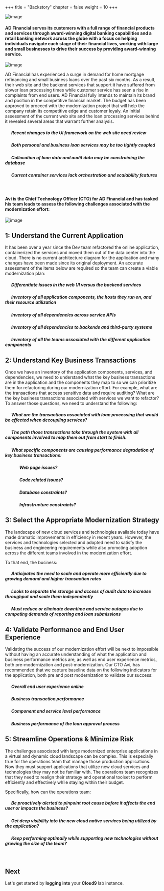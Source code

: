 +++
title = "Backstory"
chapter = false
weight = 10
+++

![image](/images/the_backstory/ad_financial_logo_lrg.png)

#### AD Financial serves its customers with a full range of financial products and services through award-winning digital banking capabilities and a retail banking network across the globe with a focus on helping individuals navigate each stage of their financial lives, working with  large and small businesses to drive their success by providing award-winning service.

![image](/images/the_backstory/ad_financial_web.png)

<!--
AD Financial recently experienced a data breach in their online application, and while the breach was minimized, the source of the breach was never determined due to lack of granularity in the stored audit data.  The need for a replicated audit trail, containing more details of how the data was accessed, became immediately apparent.  The ingestion of audit data combined with loan application updates within the same DB instance could also be negatively impacting database performance. -->

AD Financial has experienced a surge in demand for home mortgage refinancing and small business loans over the past six months.  As a result, their web site and the backend services that support it have suffered from slower loan processing times while customer service has seen a rise in complaints from end users.  AD Financial fully intends to maintain its brand and position in the competitive financial market. The budget has been approved to proceed with the modernization project that will help the company retain its competitive edge and customer loyaly.  An initial assessment of the current web site and the loan processing services behind it revealed several areas that warrant further analysis.


##### &nbsp;&nbsp;&nbsp;&nbsp;<span style="color: #4e3eb1;"><i class='fas fa-certificate fa-xs'></i></span>&nbsp; Recent changes to the UI framework on the web site need review
##### &nbsp;&nbsp;&nbsp;&nbsp;<span style="color: #4e3eb1;"><i class='fas fa-certificate fa-xs'></i></span>&nbsp; Both personal and business loan services may be too tightly coupled
##### &nbsp;&nbsp;&nbsp;&nbsp;<span style="color: #4e3eb1;"><i class='fas fa-certificate fa-xs'></i></span>&nbsp; Collocation of loan data and audit data may be constraining the database
##### &nbsp;&nbsp;&nbsp;&nbsp;<span style="color: #4e3eb1;"><i class='fas fa-certificate fa-xs'></i></span>&nbsp; Current container services lack orchestration and scalability features

<br>

#### Avi is the Chief Technology Officer (CTO) for AD Financial and has tasked his team leads to assess the following challenges associated with the modernization effort:

![image](/images/the_backstory/ad_team_cto.png)



## 1: Understand the Current Application

It has been over a year since the Dev team refactored the online application, containerized the services and moved them out of the data center into the cloud.  There is no current architecture diagram for the application and many changes have been made since its original deployment. An accurate assessment of the items below are required so the team can create a viable modernization plan:

##### &nbsp;&nbsp;&nbsp;&nbsp;<span style="color: #4e3eb1;"><i class='fas fa-certificate fa-xs'></i></span>&nbsp; Differentiate issues in the web UI versus the backend services
##### &nbsp;&nbsp;&nbsp;&nbsp;<span style="color: #4e3eb1;"><i class='fas fa-certificate fa-xs'></i></span>&nbsp; Inventory of all application components, the hosts they run on, and their resource utilization
##### &nbsp;&nbsp;&nbsp;&nbsp;<span style="color: #4e3eb1;"><i class='fas fa-certificate fa-xs'></i></span>&nbsp; Inventory of all dependencies across service APIs
##### &nbsp;&nbsp;&nbsp;&nbsp;<span style="color: #4e3eb1;"><i class='fas fa-certificate fa-xs'></i></span>&nbsp; Inventory of all dependencies to backends and third-party systems
##### &nbsp;&nbsp;&nbsp;&nbsp;<span style="color: #4e3eb1;"><i class='fas fa-certificate fa-xs'></i></span>&nbsp; Inventory of all the teams associated with the different application components 

## 2: Understand Key Business Transactions

Once we have an inventory of the application components, services, and dependencies, we need to understand what the key business transactions are in the application and the components they map to so we can prioritize them for refactoring during our modernization effort.  For example, what are the transactions that access sensitive data and require auditing?  What are the key business transactions associated with services we want to refactor? To answer those questions, we need to understand the following:

##### &nbsp;&nbsp;&nbsp;&nbsp;<span style="color: #4e3eb1;"><i class='fas fa-certificate fa-xs'></i></span>&nbsp; What are the transactions associated with loan processing that would be effected when decoupling services?
##### &nbsp;&nbsp;&nbsp;&nbsp;<span style="color: #4e3eb1;"><i class='fas fa-certificate fa-xs'></i></span>&nbsp; The path those transactions take through the system with all components involved to map them out from start to finish.
##### &nbsp;&nbsp;&nbsp;&nbsp;<span style="color: #4e3eb1;"><i class='fas fa-certificate fa-xs'></i></span>&nbsp; What specific components are causing performance degradation of key business transactions:
##### &nbsp;&nbsp;&nbsp;&nbsp;&nbsp;&nbsp;&nbsp;&nbsp;&nbsp;&nbsp;&nbsp;&nbsp;<span style="color: #4e3eb1;"><i class='fas fa-minus fa-xs'></i></span>&nbsp; Web page issues?
##### &nbsp;&nbsp;&nbsp;&nbsp;&nbsp;&nbsp;&nbsp;&nbsp;&nbsp;&nbsp;&nbsp;&nbsp;<span style="color: #4e3eb1;"><i class='fas fa-minus fa-xs'></i></span>&nbsp; Code related issues?
##### &nbsp;&nbsp;&nbsp;&nbsp;&nbsp;&nbsp;&nbsp;&nbsp;&nbsp;&nbsp;&nbsp;&nbsp;<span style="color: #4e3eb1;"><i class='fas fa-minus fa-xs'></i></span>&nbsp; Database constraints?
##### &nbsp;&nbsp;&nbsp;&nbsp;&nbsp;&nbsp;&nbsp;&nbsp;&nbsp;&nbsp;&nbsp;&nbsp;<span style="color: #4e3eb1;"><i class='fas fa-minus fa-xs'></i></span>&nbsp; Infrastructure constraints?



## 3: Select the Appropriate Modernization Strategy

The landscape of new cloud services and technologies available today have made dramatic improvements in efficiency in recent years.  However, the services and technologies selected and adopted need to satisfy the business and engineering requirements while also promoting adoption across the different teams involved in the modernization effort.

To that end, the business:

##### &nbsp;&nbsp;&nbsp;&nbsp;<span style="color: #4e3eb1;"><i class='fas fa-certificate fa-xs'></i></span>&nbsp; Anticipates the need to scale and operate more efficiently due to growing demand and higher transaction rates
##### &nbsp;&nbsp;&nbsp;&nbsp;<span style="color: #4e3eb1;"><i class='fas fa-certificate fa-xs'></i></span>&nbsp; Looks to separate the storage and access of audit data to increase throughput and scale them independently  
##### &nbsp;&nbsp;&nbsp;&nbsp;<span style="color: #4e3eb1;"><i class='fas fa-certificate fa-xs'></i></span>&nbsp; Must reduce or eliminate downtime and service outages due to competing demands of reporting and loan submissions


## 4: Validate Performance and End User Experience

Validating the success of our modernization effort will be next to impossible without having an accurate understanding of what the application and business performance metrics are, as well as end user experience metrics, both pre-modernization and post-modernization.  Our CTO Avi, has recommended that we capture baseline data on the following indicators for the application, both pre and post modernization to validate our success:

##### &nbsp;&nbsp;&nbsp;&nbsp;<span style="color: #4e3eb1;"><i class='fas fa-certificate fa-xs'></i></span>&nbsp; Overall end user experience online
##### &nbsp;&nbsp;&nbsp;&nbsp;<span style="color: #4e3eb1;"><i class='fas fa-certificate fa-xs'></i></span>&nbsp; Business transaction performance
##### &nbsp;&nbsp;&nbsp;&nbsp;<span style="color: #4e3eb1;"><i class='fas fa-certificate fa-xs'></i></span>&nbsp; Component and service level performance
##### &nbsp;&nbsp;&nbsp;&nbsp;<span style="color: #4e3eb1;"><i class='fas fa-certificate fa-xs'></i></span>&nbsp; Business performance of the loan approval process

<!-- Consolidating metrics from the siloed tools used by the teams at various layers of the application takes too much time and effort and doesn’t scale well.  The current tools have no way of providing an end to end view of the entire application stack in its current form, nor would they give any visibility into the native cloud services like S3 and EKS.  Current tools also lack any capability of automatic baselines for performance and end user experience, at the application, business transaction, service, and component level. -->

## 5: Streamline Operations &#38; Minimize Risk

The challenges associated with large modernized enterprise applications in a virtual and dynamic cloud landscape can be complex. This is especially true for the operations team that manage those production applications.  Now they must support applications that utilize new cloud services and technologies they may not be familiar with.  The operations team recognizes that they need to realign their strategy and operational toolset to perform efficiently and effectively while staying within their budget.

Specifically, how can the operations team:

##### &nbsp;&nbsp;&nbsp;&nbsp;<span style="color: #4e3eb1;"><i class='fas fa-certificate fa-xs'></i></span>&nbsp; Be proactively alerted to pinpoint root cause before it affects the end user or impacts the business?
##### &nbsp;&nbsp;&nbsp;&nbsp;<span style="color: #4e3eb1;"><i class='fas fa-certificate fa-xs'></i></span>&nbsp; Get deep visibility into the new cloud native services being utilized by the application?
##### &nbsp;&nbsp;&nbsp;&nbsp;<span style="color: #4e3eb1;"><i class='fas fa-certificate fa-xs'></i></span>&nbsp; Keep performing optimally while supporting new technologies without growing the size of the team?

<br>

## Next <i class='fas fa-cog fa-spin'></i>

Let's get started by **logging into** your **Cloud9** lab instance.

<!--

_CUSTOM_EDITS_

Let's get started by **setting up the prerequisites** in your **AWS environment**.

-->
